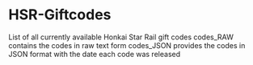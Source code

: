 # HSR-Giftcodes
List of all currently available Honkai Star Rail gift codes
codes_RAW contains the codes in raw text form
codes_JSON provides the codes in JSON format with the date each code was released
